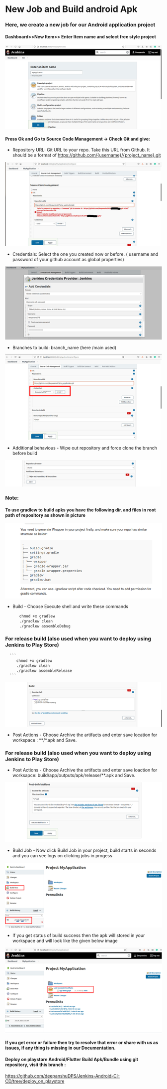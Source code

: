 # New Job and Build android Apk
### Here, we create a new job for our Android application project


#### Dashboard>>New Item>> Enter Item name and select free style project

![alt_text](https://github.com/deepanshuDPS/Jenkins-Android-CI-CD/blob/main/ad_new_item.png?raw=true)


#### Press Ok and Go to Source Code Management -> Check Git and give:


   -  Repository URL: Git URL to your repo. Take this URL from Github. It should be a format of https://github.com/{username}/{project_name}.git

![alt_text](https://github.com/deepanshuDPS/Jenkins-Android-CI-CD/blob/main/ad_repository_error.jpg?raw=true)


   -  Credentials: Select the one you created now or before. ( username and password of your github account as global properties)

![alt_text](https://github.com/deepanshuDPS/Jenkins-Android-CI-CD/blob/main/ad_add_credentials.png?raw=true)

   -  Branches to build: branch_name (here /main used)

![alt_text](https://github.com/deepanshuDPS/Jenkins-Android-CI-CD/blob/main/ad_choose_credentials.jpg?raw=true)

   -  Additional behavious  - Wipe out repository and force clone the branch before build

![alt_text](https://github.com/deepanshuDPS/Jenkins-Android-CI-CD/blob/main/ad_additional_behaviour.png?raw=true)
  
  
### Note:
#### To use gradlew to build apks you have the following dir. and files in root path of repository as shown in picture

![alt_text](https://github.com/deepanshuDPS/Jenkins-Android-CI-CD/blob/main/ad_gradle_structure.png?raw=true)
  
   -  Build  - Choose Execute shell and write these commands
   
      ```
         chmod +x gradlew
         ./gradlew clean
         ./gradlew assembleDebug
      ```

   ### For release build (also used when you want to deploy using Jenkins to Play Store)
   
      ```
         chmod +x gradlew
         ./gradlew clean
         ./gradlew assembleRelease
      ```

   
![alt_text](https://github.com/deepanshuDPS/Jenkins-Android-CI-CD/blob/main/ad_build.png?raw=true)

   -  Post Actions  - Choose Archive the artifacts and enter save location for workspace : **/*.apk  and Save.
    
   ### For release build (also used when you want to deploy using Jenkins to Play Store)
   
   -  Post Actions - Choose Archive the artifacts and enter save loaction for worksapce: build/app/outputs/apk/release/**.apk and Save.


![alt_text](https://github.com/deepanshuDPS/Jenkins-Android-CI-CD/blob/main/ad_post_actions.png?raw=true)

  

   -  Build Job  - Now click Build Job in your project, build starts in seconds and you can see logs on clicking jobs in progess

![alt_text](https://github.com/deepanshuDPS/Jenkins-Android-CI-CD/blob/main/ad_build_job.jpg?raw=true)


   -  If you get status of build success then the apk will stored in your workspace and will look like the given below image

![alt_text](https://github.com/deepanshuDPS/Jenkins-Android-CI-CD/blob/main/ad_build_successful.jpg?raw=true)


#### If you get error or failure then try to resolve that error or share with us as issues, if any thing is missing in our Documentation.

#### Deploy on playstore Android/Flutter Build Apk/Bundle using git repository, visit this branch :
  https://github.com/deepanshuDPS/Jenkins-Android-CI-CD/tree/deploy_on_playstore









